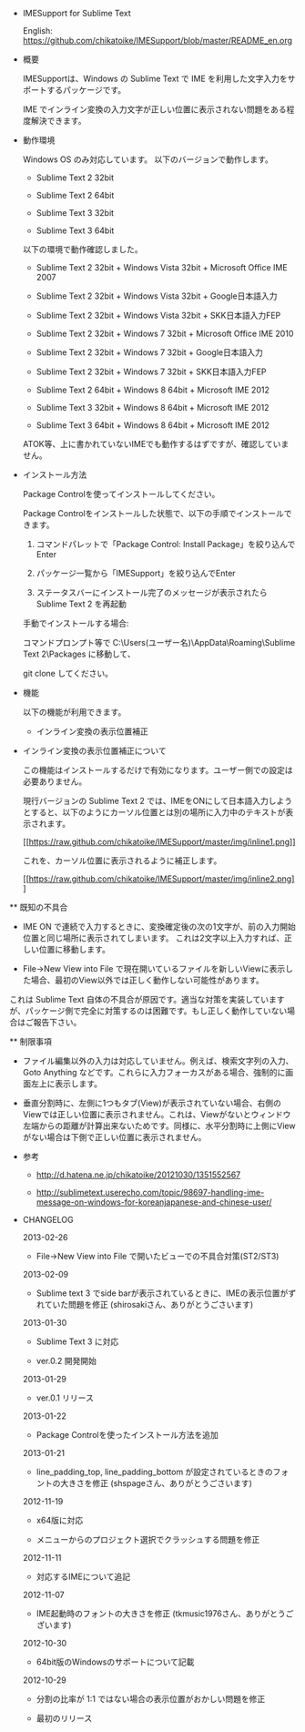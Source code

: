 * IMESupport for Sublime Text
  English: https://github.com/chikatoike/IMESupport/blob/master/README_en.org

* 概要
  IMESupportは、Windows の Sublime Text で IME を利用した文字入力をサポートするパッケージです。
  IME でインライン変換の入力文字が正しい位置に表示されない問題をある程度解決できます。

* 動作環境
  Windows OS のみ対応しています。 以下のバージョンで動作します。
  - Sublime Text 2 32bit
  - Sublime Text 2 64bit
  - Sublime Text 3 32bit
  - Sublime Text 3 64bit

  以下の環境で動作確認しました。
  - Sublime Text 2 32bit + Windows Vista 32bit + Microsoft Office IME 2007
  - Sublime Text 2 32bit + Windows Vista 32bit + Google日本語入力
  - Sublime Text 2 32bit + Windows Vista 32bit + SKK日本語入力FEP
  - Sublime Text 2 32bit + Windows 7 32bit + Microsoft Office IME 2010
  - Sublime Text 2 32bit + Windows 7 32bit + Google日本語入力
  - Sublime Text 2 32bit + Windows 7 32bit + SKK日本語入力FEP
  - Sublime Text 2 64bit + Windows 8 64bit + Microsoft IME 2012
  - Sublime Text 3 32bit + Windows 8 64bit + Microsoft IME 2012
  - Sublime Text 3 64bit + Windows 8 64bit + Microsoft IME 2012
  ATOK等、上に書かれていないIMEでも動作するはずですが、確認していません。

* インストール方法
  Package Controlを使ってインストールしてください。
  Package Controlをインストールした状態で、以下の手順でインストールできます。

  1. コマンドパレットで「Package Control: Install Package」を絞り込んでEnter
  2. パッケージ一覧から「IMESupport」を絞り込んでEnter
  3. ステータスバーにインストール完了のメッセージが表示されたら Sublime Text 2 を再起動

  手動でインストールする場合:

  コマンドプロンプト等で C:\Users\(ユーザー名)\AppData\Roaming\Sublime Text 2\Packages に移動して、
  git clone してください。

* 機能
  以下の機能が利用できます。
  - インライン変換の表示位置補正

* インライン変換の表示位置補正について
  この機能はインストールするだけで有効になります。ユーザー側での設定は必要ありません。

  現行バージョンの Sublime Text 2 では、IMEをONにして日本語入力しようとすると、以下のようにカーソル位置とは別の場所に入力中のテキストが表示されます。

  [[https://raw.github.com/chikatoike/IMESupport/master/img/inline1.png]]

  これを、カーソル位置に表示されるように補正します。

  [[https://raw.github.com/chikatoike/IMESupport/master/img/inline2.png]]

** 既知の不具合
   - IME ON で連続で入力するときに、変換確定後の次の1文字が、前の入力開始位置と同じ場所に表示されてしまいます。 これは2文字以上入力すれば、正しい位置に移動します。
   - File→New View into File で現在開いているファイルを新しいViewに表示した場合、最初のView以外では正しく動作しない可能性があります。
   これは Sublime Text 自体の不具合が原因です。適当な対策を実装していますが、パッケージ側で完全に対策するのは困難です。もし正しく動作していない場合はご報告下さい。

** 制限事項
   - ファイル編集以外の入力は対応していません。例えば、検索文字列の入力、Goto Anything などです。これらに入力フォーカスがある場合、強制的に画面左上に表示します。
   - 垂直分割時に、左側に1つもタブ(View)が表示されていない場合、右側のViewでは正しい位置に表示されません。これは、Viewがないとウィンドウ左端からの距離が計算出来ないためです。同様に、水平分割時に上側にViewがない場合は下側で正しい位置に表示されません。

* 参考
  - http://d.hatena.ne.jp/chikatoike/20121030/1351552567
  - http://sublimetext.userecho.com/topic/98697-handling-ime-message-on-windows-for-koreanjapanese-and-chinese-user/

* CHANGELOG
  2013-02-26
  - File→New View into File で開いたビューでの不具合対策(ST2/ST3)

  2013-02-09
  - Sublime text 3 でside barが表示されているときに、IMEの表示位置がずれていた問題を修正 (shirosakiさん、ありがとうごさいます)

  2013-01-30
  - Sublime Text 3 に対応
  - ver.0.2 開発開始

  2013-01-29
  - ver.0.1 リリース

  2013-01-22
  - Package Controlを使ったインストール方法を追加

  2013-01-21
  - line_padding_top, line_padding_bottom が設定されているときのフォントの大きさを修正 (shspageさん、ありがとうごさいます)

  2012-11-19
  - x64版に対応
  - メニューからのプロジェクト選択でクラッシュする問題を修正

  2012-11-11
  - 対応するIMEについて追記

  2012-11-07
  - IME起動時のフォントの大きさを修正 (tkmusic1976さん、ありがとうございます)

  2012-10-30
  - 64bit版のWindowsのサポートについて記載

  2012-10-29
  - 分割の比率が 1:1 ではない場合の表示位置がおかしい問題を修正
  - 最初のリリース
